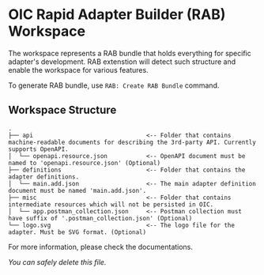 # OIC Rapid Adapter Builder (RAB) Workspace

The workspace represents a RAB bundle that holds everything for specific adapter's development. RAB extenstion will detect such structure and enable the workspace for various features.

To generate RAB bundle, use `RAB: Create RAB Bundle` command.

## Workspace Structure

```shell
.
├── api                                <-- Folder that contains machine-readable documents for describing the 3rd-party API. Currently supports OpenAPI.
│  └── openapi.resource.json           <-- OpenAPI document must be named to 'openapi.resource.json' (Optional)
├── definitions                        <-- Folder that contains the adapter definitions.
│  └── main.add.json                   <-- The main adapter definition document must be named 'main.add.json'.
├── misc                               <-- Folder that contains intermediate resources which will not be persisted in OIC.
│  └── app.postman_collection.json     <-- Postman collection must have suffix of '.postman_collection.json' (Optional)
└── logo.svg                           <-- The logo file for the adapter. Must be SVG format. (Optional)
```

For more information, please check the documentations.

*You can safely delete this file.*
